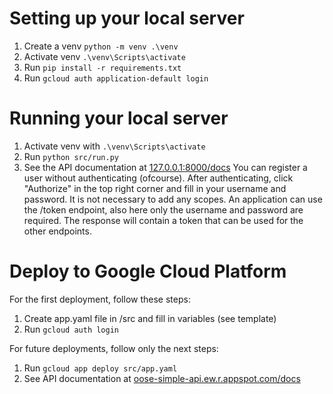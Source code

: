 # Setting up your local server

1. Create a venv `python -m venv .\venv`
2. Activate venv `.\venv\Scripts\activate`
3. Run `pip install -r requirements.txt`
4. Run `gcloud auth application-default login`
   
# Running your local server
1. Activate venv with `.\venv\Scripts\activate`
2. Run `python src/run.py`
3. See the API documentation at [127.0.0.1:8000/docs](127.0.0.1:8000/docs)
You can register a user without authenticating (ofcourse).
After authenticating, click "Authorize" in the top right corner and fill in your username and password.
It is not necessary to add any scopes.
An application can use the /token endpoint, also here only the username and password are required.
The response will contain a token that can be used for the other endpoints.

# Deploy to Google Cloud Platform
For the first deployment, follow these steps:
1. Create app.yaml file in /src and fill in variables (see template)
2. Run `gcloud auth login`

For future deployments, follow only the next steps:
1. Run `gcloud app deploy src/app.yaml`
2. See API documentation at [oose-simple-api.ew.r.appspot.com/docs](oose-simple-api.ew.r.appspot.com/docs)
